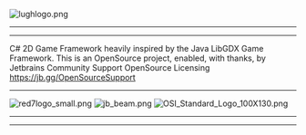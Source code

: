 ﻿![lughlogo.png](Resources%2Flughlogo.png)
- - - - - - - - - - - - - - - - - - - - - - - - - - - - - - - - - - - - - - - - - - - - -

- - - - - - - - - - - - - - - - - - - - - - - - - - - - - - - - - - - - - - - - - - - - -

C# 2D Game Framework heavily inspired by the Java LibGDX Game Framework.
This is an OpenSource project, enabled, with thanks, by Jetbrains Community
Support OpenSource Licensing https://jb.gg/OpenSourceSupport

- - - - - - - - - - - - - - - - - - - - - - - - - - - - - - - - - - - - - - - - - - - - -

![red7logo_small.png](Resources%2Fred7logo_small.png)   ![jb_beam.png](Resources%2Fjb_beam_small.png)  ![OSI_Standard_Logo_100X130.png](Resources%2FOSI_Standard_Logo_100X130.png)

- - - - - - - - - - - - - - - - - - - - - - - - - - - - - - - - - - - - - - - - - -
- - - - - - - - - - - - - - - - - - - - - - - - - - - - - - - - - - - - - - - - - -
